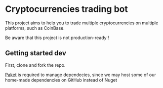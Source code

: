 # Cryptocurrencies trading bot

This project aims to help you to trade multiple cryptocurrencies on multiple platforms, such as CoinBase.

Be aware that this project is not production-ready !

## Getting started dev

First, clone and fork the repo.

[Paket](https://fsprojects.github.io/Paket/index.html) is required to manage dependecies, since we may host some of our home-made dependencies on GitHub instead of Nuget